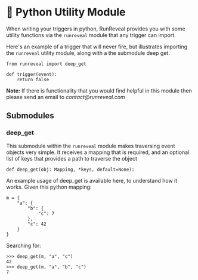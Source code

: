# 🍴 Python Utility Module

When writing your triggers in python, RunReveal provides you with some utility functions via the `runreveal` module that any trigger can import.

Here's an example of a trigger that will never fire, but illustrates importing the `runreveal` utility module, along with a the submodule deep get.

```
from runreveal import deep_get

def trigger(event):
    return false
```

**Note:**  If there is functionality that you would find helpful in this module then please send an email to _contact@runreveal.com_

## Submodules

### deep\_get

This submodule within the `runreveal` module makes traversing event objects very simple. It receives a mapping that is required, and an optional list of keys that provides a path to traverse the object

```
def deep_get(obj: Mapping, *keys, default=None):
```

An example usage of deep\_get is available here, to understand how it works. Given this python mapping:

```
m = {
    "a": {
        "b": {
            "c": 7
        },
        "c": 42
    }
}
```

Searching for:

```
>>> deep_get(m, "a", "c")
42
>>> deep_get(m, "a", "b", "c")
7
```

